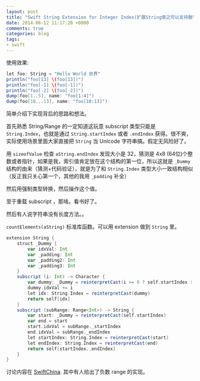 ```yaml
---
layout: post
title: "Swift String Extension for Integer Index(扩展String使之可以支持数字Index和数字Range)"
date: 2014-06-12 11:17:28 +0800
comments: true
categories: blog
tags:
- swift
---
```


使用效果:

```scala
let foo: String = "Hello World 世界"
println("foo[13] \(foo[13])")
println("foo[-1] \(foo[-1])")
println("foo[-2] \(foo[-2])")
dump(foo[1..5], name: "foo[1:4]")
dump(foo[10...13], name: "foo[10:13]")
```

简单介绍下实现背后的思路和想法。

首先熟悉 String/Range 的一定知道这玩意 subscript 类型只能是 ``String.Index``，也就是通过 ``String.startIndex`` 或者 ``.endIndex`` 获得。很不爽，实际使用场景里面大家直接把 ``String`` 当 Unicode 字符串搞。假定无风险好了。

用 ``sizeofValue`` 检查 ``aString.endIndex`` 发现大小是 32，猜测是 4x8 (64位)个整数或者指针，如果是我，索引值肯定放在这个结构的第一位，所以这就是 ``_Dummy`` 结构的由来（猜测+代码验证），就是为了和 ``String.Index`` 类型大小一致结构相似（反正我只关心第一个，其他的我用 ``_padding`` 补全）

然后用强制类型转换，然后操作这个值。

至于重载 subscript ，那啥。看书好了。

然后有人说字符串没有长度方法。。

``countElements(aString)`` 标准库函数。可以用 extension 做到 ``String`` 里。

```scala
extension String {
    struct _Dummy {
        var idxVal: Int
        var _padding: Int
        var _padding2: Int
        var _padding3: Int
    }
    subscript (i: Int) -> Character {
        var dummy: _Dummy = reinterpretCast(i >= 0 ? self.startIndex : self.endIndex)
        dummy.idxVal += i
        let idx: String.Index = reinterpretCast(dummy)
        return self[idx]
    }
    subscript (subRange: Range<Int>) -> String {
        var start: _Dummy = reinterpretCast(self.startIndex)
        var end = start
        start.idxVal = subRange._startIndex
        end.idxVal = subRange._endIndex
        let startIndex: String.Index = reinterpretCast(start)
        let endIndex: String.Index = reinterpretCast(end)
        return self[startIndex..endIndex]
    }
}
```

讨论内容在 [SwiftChina](http://swift.sh/topic/95/stringindexrange/). 其中有人给出了负数 range 的实现。
